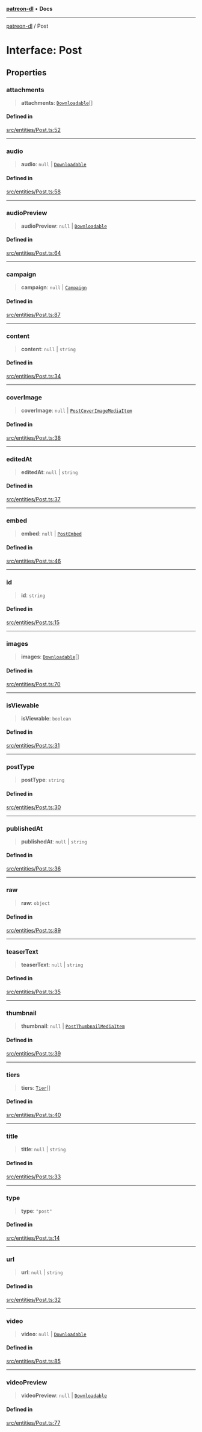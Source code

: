 [**patreon-dl**](../README.md) • **Docs**

***

[patreon-dl](../README.md) / Post

# Interface: Post

## Properties

### attachments

> **attachments**: [`Downloadable`](../type-aliases/Downloadable.md)[]

#### Defined in

[src/entities/Post.ts:52](https://github.com/patrickkfkan/patreon-dl/blob/29c94231b23a7a4c79dabb0a793bbd02deb02932/src/entities/Post.ts#L52)

***

### audio

> **audio**: `null` \| [`Downloadable`](../type-aliases/Downloadable.md)

#### Defined in

[src/entities/Post.ts:58](https://github.com/patrickkfkan/patreon-dl/blob/29c94231b23a7a4c79dabb0a793bbd02deb02932/src/entities/Post.ts#L58)

***

### audioPreview

> **audioPreview**: `null` \| [`Downloadable`](../type-aliases/Downloadable.md)

#### Defined in

[src/entities/Post.ts:64](https://github.com/patrickkfkan/patreon-dl/blob/29c94231b23a7a4c79dabb0a793bbd02deb02932/src/entities/Post.ts#L64)

***

### campaign

> **campaign**: `null` \| [`Campaign`](Campaign.md)

#### Defined in

[src/entities/Post.ts:87](https://github.com/patrickkfkan/patreon-dl/blob/29c94231b23a7a4c79dabb0a793bbd02deb02932/src/entities/Post.ts#L87)

***

### content

> **content**: `null` \| `string`

#### Defined in

[src/entities/Post.ts:34](https://github.com/patrickkfkan/patreon-dl/blob/29c94231b23a7a4c79dabb0a793bbd02deb02932/src/entities/Post.ts#L34)

***

### coverImage

> **coverImage**: `null` \| [`PostCoverImageMediaItem`](PostCoverImageMediaItem.md)

#### Defined in

[src/entities/Post.ts:38](https://github.com/patrickkfkan/patreon-dl/blob/29c94231b23a7a4c79dabb0a793bbd02deb02932/src/entities/Post.ts#L38)

***

### editedAt

> **editedAt**: `null` \| `string`

#### Defined in

[src/entities/Post.ts:37](https://github.com/patrickkfkan/patreon-dl/blob/29c94231b23a7a4c79dabb0a793bbd02deb02932/src/entities/Post.ts#L37)

***

### embed

> **embed**: `null` \| [`PostEmbed`](PostEmbed.md)

#### Defined in

[src/entities/Post.ts:46](https://github.com/patrickkfkan/patreon-dl/blob/29c94231b23a7a4c79dabb0a793bbd02deb02932/src/entities/Post.ts#L46)

***

### id

> **id**: `string`

#### Defined in

[src/entities/Post.ts:15](https://github.com/patrickkfkan/patreon-dl/blob/29c94231b23a7a4c79dabb0a793bbd02deb02932/src/entities/Post.ts#L15)

***

### images

> **images**: [`Downloadable`](../type-aliases/Downloadable.md)[]

#### Defined in

[src/entities/Post.ts:70](https://github.com/patrickkfkan/patreon-dl/blob/29c94231b23a7a4c79dabb0a793bbd02deb02932/src/entities/Post.ts#L70)

***

### isViewable

> **isViewable**: `boolean`

#### Defined in

[src/entities/Post.ts:31](https://github.com/patrickkfkan/patreon-dl/blob/29c94231b23a7a4c79dabb0a793bbd02deb02932/src/entities/Post.ts#L31)

***

### postType

> **postType**: `string`

#### Defined in

[src/entities/Post.ts:30](https://github.com/patrickkfkan/patreon-dl/blob/29c94231b23a7a4c79dabb0a793bbd02deb02932/src/entities/Post.ts#L30)

***

### publishedAt

> **publishedAt**: `null` \| `string`

#### Defined in

[src/entities/Post.ts:36](https://github.com/patrickkfkan/patreon-dl/blob/29c94231b23a7a4c79dabb0a793bbd02deb02932/src/entities/Post.ts#L36)

***

### raw

> **raw**: `object`

#### Defined in

[src/entities/Post.ts:89](https://github.com/patrickkfkan/patreon-dl/blob/29c94231b23a7a4c79dabb0a793bbd02deb02932/src/entities/Post.ts#L89)

***

### teaserText

> **teaserText**: `null` \| `string`

#### Defined in

[src/entities/Post.ts:35](https://github.com/patrickkfkan/patreon-dl/blob/29c94231b23a7a4c79dabb0a793bbd02deb02932/src/entities/Post.ts#L35)

***

### thumbnail

> **thumbnail**: `null` \| [`PostThumbnailMediaItem`](PostThumbnailMediaItem.md)

#### Defined in

[src/entities/Post.ts:39](https://github.com/patrickkfkan/patreon-dl/blob/29c94231b23a7a4c79dabb0a793bbd02deb02932/src/entities/Post.ts#L39)

***

### tiers

> **tiers**: [`Tier`](../type-aliases/Tier.md)[]

#### Defined in

[src/entities/Post.ts:40](https://github.com/patrickkfkan/patreon-dl/blob/29c94231b23a7a4c79dabb0a793bbd02deb02932/src/entities/Post.ts#L40)

***

### title

> **title**: `null` \| `string`

#### Defined in

[src/entities/Post.ts:33](https://github.com/patrickkfkan/patreon-dl/blob/29c94231b23a7a4c79dabb0a793bbd02deb02932/src/entities/Post.ts#L33)

***

### type

> **type**: `"post"`

#### Defined in

[src/entities/Post.ts:14](https://github.com/patrickkfkan/patreon-dl/blob/29c94231b23a7a4c79dabb0a793bbd02deb02932/src/entities/Post.ts#L14)

***

### url

> **url**: `null` \| `string`

#### Defined in

[src/entities/Post.ts:32](https://github.com/patrickkfkan/patreon-dl/blob/29c94231b23a7a4c79dabb0a793bbd02deb02932/src/entities/Post.ts#L32)

***

### video

> **video**: `null` \| [`Downloadable`](../type-aliases/Downloadable.md)

#### Defined in

[src/entities/Post.ts:85](https://github.com/patrickkfkan/patreon-dl/blob/29c94231b23a7a4c79dabb0a793bbd02deb02932/src/entities/Post.ts#L85)

***

### videoPreview

> **videoPreview**: `null` \| [`Downloadable`](../type-aliases/Downloadable.md)

#### Defined in

[src/entities/Post.ts:77](https://github.com/patrickkfkan/patreon-dl/blob/29c94231b23a7a4c79dabb0a793bbd02deb02932/src/entities/Post.ts#L77)
